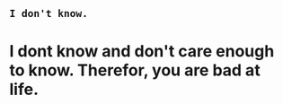 `I don't know.`
-------------
# I dont know and don't care enough to know. Therefor, you are bad at life. 
